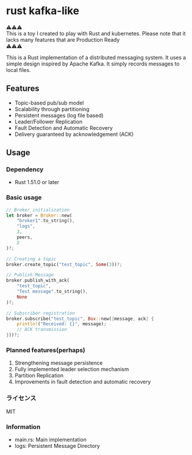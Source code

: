 # rust kafka-like

⚠️⚠️⚠️<br>
This is a toy I created to play with Rust and kubernetes. Please note that it lacks many features that are Production Ready<br>
⚠️⚠️⚠️

This is a Rust implementation of a distributed messaging system. It uses a simple design inspired by Apache Kafka. It simply records messages to local files.

## Features

- Topic-based pub/sub model
- Scalability through partitioning
- Persistent messages (log file based)
- Leader/Follower Replication
- Fault Detection and Automatic Recovery
- Delivery guaranteed by acknowledgement (ACK)

## Usage

### Dependency

- Rust 1.51.0 or later

### Basic usage

```rust
// Broker initialization
let broker = Broker::new(
    "broker1".to_string(),
    "logs",
    3,
    peers,
    2
)?;

// Creating a topic
broker.create_topic("test_topic", Some(3))?;

// Publish Message
broker.publish_with_ack(
    "test_topic",
    "Test message".to_string(),
    None
)?;

// Subscriber registration
broker.subscribe("test_topic", Box::new(|message, ack| {
    println!("Received: {}", message);
    // ACK transmission
}))?;
```

### Planned features(perhaps)

1. Strengthening message persistence
1. Fully implemented leader selection mechanism
1. Partition Replication
1. Improvements in fault detection and automatic recovery

### ライセンス

MIT

### Information

- main.rs: Main implementation
- logs: Persistent Message Directory
